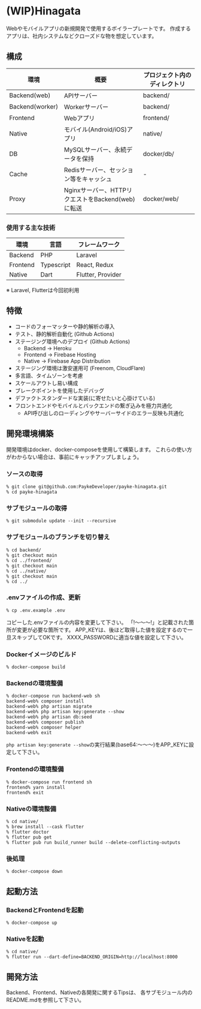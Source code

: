 # (WIP)Hinagata
Webやモバイルアプリの新規開発で使用するボイラープレートです。
作成するアプリは、社内システムなどクローズドな物を想定しています。


## 構成

| 環境 | 概要 | プロジェクト内のディレクトリ |
| --- | --- | --- |
| Backend(web) | APIサーバー | backend/ |
| Backend(worker) | Workerサーバー | backend/ |
| Frontend | Webアプリ | frontend/ |
| Native | モバイル(Android/iOS)アプリ | native/ |
| DB | MySQLサーバー、永続データを保持 | docker/db/ |
| Cache | Redisサーバー、セッション等をキャッシュ | - |
| Proxy | Nginxサーバー、HTTPリクエストをBackend(web)に転送 | docker/web/ |

### 使用する主な技術

| 環境 | 言語 | フレームワーク |
| --- | --- | --- |
| Backend | PHP | Laravel |
| Frontend | Typescript | React, Redux |
| Native | Dart | Flutter, Provider |
※ Laravel, Flutterは今回初利用


## 特徴
- コードのフォーマッターや静的解析の導入
- テスト、静的解析自動化 (Github Actions)
- ステージング環境へのデプロイ (Github Actions)
  - Backend -> Heroku
  - Frontend -> Firebase Hosting
  - Native -> Firebase App Distribution
- ステージング環境は激安運用可 (Freenom, CloudFlare)
- 多言語、タイムゾーンを考慮
- スケールアウトし易い構成
- ブレークポイントを使用したデバッグ
- デファクトスタンダードな実装(に寄せたいと心掛けている)
- フロントエンドやモバイルとバックエンドの繋ぎ込みを極力共通化
  - API呼び出しのローディングやサーバーサイドのエラー反映も共通化


## 開発環境構築
開発環境はdocker、docker-composeを使用して構築します。
これらの使い方がわからない場合は、事前にキャッチアップしましょう。

### ソースの取得
```shell
% git clone git@github.com:PaykeDeveloper/payke-hinagata.git
% cd payke-hinagata
```

### サブモジュールの取得
```shell
% git submodule update --init --recursive
```

### サブモジュールのブランチを切り替え
```shell
% cd backend/
% git checkout main
% cd ../frontend/
% git checkout main
% cd ../native/
% git checkout main
% cd ../
```

### .envファイルの作成、更新
```shell
% cp .env.example .env
```
コピーした.envファイルの内容を変更して下さい。
「!〜〜〜!」と記載された箇所が変更が必要な箇所です。
APP_KEYは、後ほど取得した値を設定するので一旦スキップしてOKです。
XXXX_PASSWORDに適当な値を設定して下さい。


### Dockerイメージのビルド
```shell
% docker-compose build
```

### Backendの環境整備
```shell
% docker-compose run backend-web sh
backend-web% composer install
backend-web% php artisan migrate
backend-web% php artisan key:generate --show
backend-web% php artisan db:seed
backend-web% composer publish
backend-web% composer helper
backend-web% exit
```
`php artisan key:generate --show`の実行結果(base64:〜〜〜)をAPP_KEYに設定して下さい。

### Frontendの環境整備
```shell
% docker-compose run frontend sh
frontend% yarn install
frontend% exit
```

### Nativeの環境整備
```shell
% cd native/
% brew install --cask flutter
% flutter doctor
% flutter pub get
% flutter pub run build_runner build --delete-conflicting-outputs
```

### 後処理
```shell
% docker-compose down
```


## 起動方法

### BackendとFrontendを起動
```shell
% docker-compose up
```

### Nativeを起動
```shell
% cd native/
% flutter run --dart-define=BACKEND_ORIGIN=http://localhost:8000
```

## 開発方法
Backend、Frontend、Nativeの各開発に関するTipsは、
各サブモジュール内のREADME.mdを参照して下さい。
